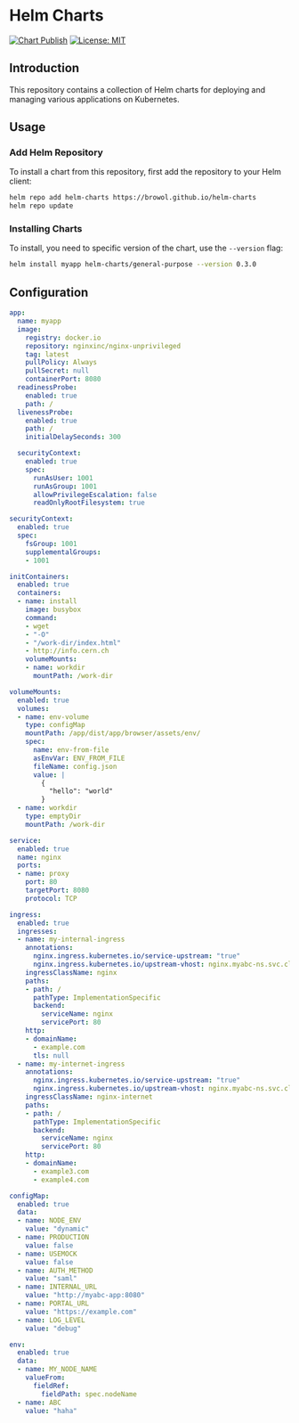 # Helm Charts

[![Chart Publish](https://github.com/browol/helm-charts/actions/workflows/release.yml/badge.svg?branch=main)](https://github.com/browol/helm-charts/actions/workflows/release.yml)
[![License: MIT](https://img.shields.io/badge/License-MIT-yellow.svg)](https://opensource.org/licenses/MIT)

## Introduction

This repository contains a collection of Helm charts for deploying and managing various applications on Kubernetes.

## Usage

### Add Helm Repository

To install a chart from this repository, first add the repository to your Helm client:

```bash
helm repo add helm-charts https://browol.github.io/helm-charts
helm repo update
```

### Installing Charts

To install, you need to specific version of the chart, use the `--version` flag:

```bash
helm install myapp helm-charts/general-purpose --version 0.3.0
```

## Configuration

```yaml
app:
  name: myapp
  image:
    registry: docker.io
    repository: nginxinc/nginx-unprivileged
    tag: latest
    pullPolicy: Always
    pullSecret: null
    containerPort: 8080
  readinessProbe:
    enabled: true
    path: /
  livenessProbe:
    enabled: true
    path: /
    initialDelaySeconds: 300

  securityContext:
    enabled: true
    spec:
      runAsUser: 1001
      runAsGroup: 1001
      allowPrivilegeEscalation: false
      readOnlyRootFilesystem: true

securityContext:
  enabled: true
  spec:
    fsGroup: 1001
    supplementalGroups:
    - 1001

initContainers:
  enabled: true
  containers:
  - name: install
    image: busybox
    command:
    - wget
    - "-O"
    - "/work-dir/index.html"
    - http://info.cern.ch
    volumeMounts:
    - name: workdir
      mountPath: /work-dir

volumeMounts:
  enabled: true
  volumes:
  - name: env-volume
    type: configMap
    mountPath: /app/dist/app/browser/assets/env/
    spec:
      name: env-from-file
      asEnvVar: ENV_FROM_FILE
      fileName: config.json
      value: |
        {
          "hello": "world"
        }
  - name: workdir
    type: emptyDir
    mountPath: /work-dir

service:
  enabled: true
  name: nginx
  ports:
  - name: proxy
    port: 80
    targetPort: 8080
    protocol: TCP

ingress:
  enabled: true
  ingresses:
  - name: my-internal-ingress
    annotations:
      nginx.ingress.kubernetes.io/service-upstream: "true"
      nginx.ingress.kubernetes.io/upstream-vhost: nginx.myabc-ns.svc.cluster.local
    ingressClassName: nginx
    paths:
    - path: /
      pathType: ImplementationSpecific
      backend:
        serviceName: nginx
        servicePort: 80
    http:
    - domainName:
      - example.com
      tls: null
  - name: my-internet-ingress
    annotations:
      nginx.ingress.kubernetes.io/service-upstream: "true"
      nginx.ingress.kubernetes.io/upstream-vhost: nginx.myabc-ns.svc.cluster.local
    ingressClassName: nginx-internet
    paths:
    - path: /
      pathType: ImplementationSpecific
      backend:
        serviceName: nginx
        servicePort: 80
    http:
    - domainName:
      - example3.com
      - example4.com

configMap:
  enabled: true
  data:
  - name: NODE_ENV
    value: "dynamic"
  - name: PRODUCTION
    value: false
  - name: USEMOCK
    value: false
  - name: AUTH_METHOD
    value: "saml"
  - name: INTERNAL_URL
    value: "http://myabc-app:8080"
  - name: PORTAL_URL
    value: "https://example.com"
  - name: LOG_LEVEL
    value: "debug"

env:
  enabled: true
  data:
  - name: MY_NODE_NAME
    valueFrom:
      fieldRef:
        fieldPath: spec.nodeName
  - name: ABC
    value: "haha"
```
